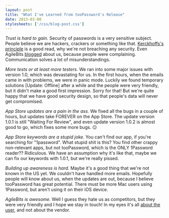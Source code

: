 ```yaml
---
layout: post
title: "What I've Learned from tooPassword's Release"
date: 2013-03-08
stylesheets: ['/css/blog-post.css']
---
```

_Trust is hard to gain._ Security of passwords is a very sensitive subject. People believe we are hackers, crackers or something like that. [Kerckhoffs's principle][wp-kerckhoffs-principle] is a good read, why we're not breaching any security. Even AgileBits [blogged][agilebits-blog] about us, because people were complaining. Communication solves a lot of misunderstandings.

_More tests or at least more testers._ We ran into some major issues with version 1.0, which was devastating for us. In the first hours, when the emails came in with problems, we were in panic mode. Luckily we found temporary solutions [Update: Offline] after a while and the people were very friendly, but it didn't make a good first impression. Sorry for that! But we're quite happy that we have good security design, so that people's data will never get compromised.

_App Store updates are a pain in the ass._ We fixed all the bugs in a couple of hours, but updates take FOREVER on the App Store. The update version 1.0.1 is still "Waiting For Review", and even update version 1.0.2 is almost good to go, which fixes some more bugs. :expressionless:

_App Store keywords are a stupid joke._ You can't find our app, if you're searching for "1password". What stupid shit is this? You find other crappy non-relevant apps, but not tooPassword, which is the ONLY 1Password reader?? Ridiculous. We have an assumption why it's like that, maybe we can fix our keywords with 1.0.1, but we're really pissed.

_Building up awareness is hard._ Maybe it's a good thing that we're not known in the US yet. We couldn't have handled more emails. Hopefully people will know about us, when the updates are out, because I believe tooPassword has great potential. There must be more Mac users using 1Password, but aren't using it on their iOS device.

_AgileBits is awesome._ Well I guess they hate us as competitors, but they were very friendly and I hope we stay in touch! In my eyes it's all [about the user][wp-informational-self-determination], and not about the vendor.

[wp-kerckhoffs-principle]: https://en.wikipedia.org/wiki/Kerckhoffs%27s_principle "Wikipedia: &quot;Kerckhoffs's principle&quot;"
[agilebits-blog]: https://blog.agilebits.com/2013/03/06/you-have-secrets-we-dont-why-our-data-format-is-public/ "AgileBits Blog: &quot;You have secrets; we don't. Why our data format is public&quot;"
[wp-informational-self-determination]: https://en.wikipedia.org/wiki/Informational_self-determination "Wikipedia: &quot;Informational self-determination&quot;"

